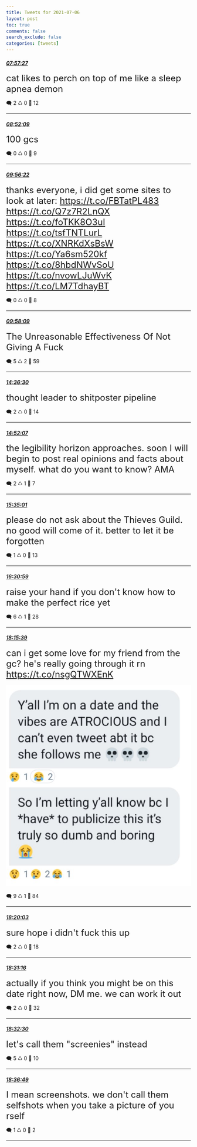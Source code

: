 ```yaml
---
title: Tweets for 2021-07-06
layout: post
toc: true
comments: false
search_exclude: false
categories: [tweets]
---
```



#### <a href = "https://twitter.com/deepfates/status/1412410367863574536">*07:57:27*</a>

<font size="5">cat likes to perch on top of me like a sleep apnea demon</font>



🗨️ 2 ♺ 0 🤍  12   

---
    
#### <a href = "https://twitter.com/deepfates/status/1412424131363082261">*08:52:09*</a>

<font size="5">100 gcs</font>



🗨️ 0 ♺ 0 🤍  9   

---
    
#### <a href = "https://twitter.com/deepfates/status/1412440292398096384">*09:56:22*</a>

<font size="5">thanks everyone, i did get some sites to look at later:   https://t.co/FBTatPL483  https://t.co/Q7z7R2LnQX  https://t.co/foTKK8O3uI  https://t.co/tsfTNTLurL  https://t.co/XNRKdXsBsW  https://t.co/Ya6sm520kf  https://t.co/8hbdNWvSoU  https://t.co/nvowLJuWvK  https://t.co/LM7TdhayBT</font>



🗨️ 0 ♺ 0 🤍  8   

---
    
#### <a href = "https://twitter.com/deepfates/status/1412440740240703488">*09:58:09*</a>

<font size="5">The Unreasonable Effectiveness Of Not Giving A Fuck</font>



🗨️ 5 ♺ 2 🤍  59   

---
    
#### <a href = "https://twitter.com/deepfates/status/1412510791861899264">*14:36:30*</a>

<font size="5">thought leader to shitposter pipeline</font>



🗨️ 2 ♺ 0 🤍  14   

---
    
#### <a href = "https://twitter.com/deepfates/status/1412514723141099522">*14:52:07*</a>

<font size="5">the legibility horizon approaches. soon I will begin to post real opinions and facts about myself.  what do you want to know? AMA</font>



🗨️ 2 ♺ 1 🤍  7   

---
    
#### <a href = "https://twitter.com/deepfates/status/1412525515903094786">*15:35:01*</a>

<font size="5">please do not ask about the Thieves Guild. no good will come of it. better to let it be forgotten</font>



🗨️ 1 ♺ 0 🤍  13   

---
    
#### <a href = "https://twitter.com/deepfates/status/1412539601701376004">*16:30:59*</a>

<font size="5">raise your hand if you don't know how to make the perfect rice yet</font>



🗨️ 6 ♺ 1 🤍  28   

---
    
#### <a href = "https://twitter.com/deepfates/status/1412565943541108737">*18:15:39*</a>

<font size="5">can i get some love for my friend from the gc? he's really going through it rn  https://t.co/nsgQTWXEnK</font>

![image from twitter](/images/E5pxPYgWEAAxo0y.jpg)


🗨️ 9 ♺ 1 🤍  84   

---
    
#### <a href = "https://twitter.com/deepfates/status/1412567048329170945">*18:20:03*</a>

<font size="5">sure hope i didn't fuck this up</font>



🗨️ 2 ♺ 0 🤍  18   

---
    
#### <a href = "https://twitter.com/deepfates/status/1412569872366653441">*18:31:16*</a>

<font size="5">actually if you think you might be on this date right now, DM me. we can work it out</font>



🗨️ 2 ♺ 0 🤍  32   

---
    
#### <a href = "https://twitter.com/deepfates/status/1412570182262812672">*18:32:30*</a>

<font size="5">let's call them "screenies" instead</font>



🗨️ 5 ♺ 0 🤍  10   

---
    
#### <a href = "https://twitter.com/deepfates/status/1412571268851793922">*18:36:49*</a>

<font size="5">I mean screenshots. we don't call them selfshots when you take a picture of you rself</font>



🗨️ 1 ♺ 0 🤍  2   

---
    
            

